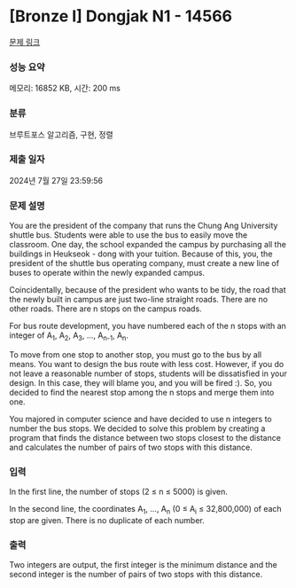 # [Bronze I] Dongjak N1 - 14566 

[문제 링크](https://www.acmicpc.net/problem/14566) 

### 성능 요약

메모리: 16852 KB, 시간: 200 ms

### 분류

브루트포스 알고리즘, 구현, 정렬

### 제출 일자

2024년 7월 27일 23:59:56

### 문제 설명

<p>You are the president of the company that runs the Chung Ang University shuttle bus. Students were able to use the bus to easily move the classroom. One day, the school expanded the campus by purchasing all the buildings in Heukseok - dong with your tuition. Because of this, you, the president of the shuttle bus operating company, must create a new line of buses to operate within the newly expanded campus.</p>

<p>Coincidentally, because of the president who wants to be tidy, the road that the newly built in campus are just two-line straight roads. There are no other roads. There are n stops on the campus roads.</p>

<p>For bus route development, you have numbered each of the n stops with an integer of A<sub>1</sub>, A<sub>2</sub>, A<sub>3</sub>, ..., A<sub>n-1</sub>, A<sub>n</sub>.</p>

<p>To move from one stop to another stop, you must go to the bus by all means. You want to design the bus route with less cost. However, if you do not leave a reasonable number of stops, students will be dissatisfied in your design. In this case, they will blame you, and you will be fired :). So, you decided to find the nearest stop among the n stops and merge them into one.</p>

<p>You majored in computer science and have decided to use n integers to number the bus stops. We decided to solve this problem by creating a program that finds the distance between two stops closest to the distance and calculates the number of pairs of two stops with this distance.</p>

### 입력 

 <p>In the first line, the number of stops (2 ≤ n ≤ 5000) is given.</p>

<p>In the second line, the coordinates A<sub>1</sub>, ..., A<sub>n</sub> (0 ≤ A<sub>i</sub> ≤ 32,800,000) of each stop are given. There is no duplicate of each number.</p>

### 출력 

 <p>Two integers are output, the first integer is the minimum distance and the second integer is the number of pairs of two stops with this distance.</p>

